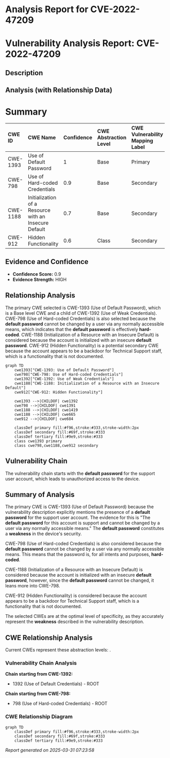 # Analysis Report for CVE-2022-47209

# Vulnerability Analysis Report: CVE-2022-47209

## Description



## Analysis (with Relationship Data)

# Summary
| CWE ID  | CWE Name                         | Confidence | CWE Abstraction Level | CWE Vulnerability Mapping Label | CWE-Vulnerability Mapping Notes |
| :-------- | :--------------------------------- | :--------- | :-------------------- | :------------------------------ | :------------------------------ |
| CWE-1393  | Use of Default Password           | 1          | Base                  | Primary                         | Allowed                       |
| CWE-798   | Use of Hard-coded Credentials       | 0.9        | Base                  | Secondary                       | Allowed                       |
| CWE-1188  | Initialization of a Resource with an Insecure Default | 0.7        | Base                  | Secondary                       | Allowed                       |
| CWE-912   | Hidden Functionality              | 0.6        | Class                 | Secondary                       | Allowed-with-Review         |

## Evidence and Confidence

*   **Confidence Score:** 0.9
*   **Evidence Strength:** HIGH

## Relationship Analysis
The primary CWE selected is CWE-1393 (Use of Default Password), which is a Base level CWE and a child of CWE-1392 (Use of Weak Credentials). CWE-798 (Use of Hard-coded Credentials) is also selected because the **default password** cannot be changed by a user via any normally accessible means, which indicates that the **default password** is effectively **hard-coded**. CWE-1188 (Initialization of a Resource with an Insecure Default) is considered because the account is initialized with an insecure **default password**. CWE-912 (Hidden Functionality) is a potential secondary CWE because the account appears to be a backdoor for Technical Support staff, which is a functionality that is not documented.

```mermaid
graph TD
    cwe1393["CWE-1393: Use of Default Password"]
    cwe798["CWE-798: Use of Hard-coded Credentials"]
    cwe1392["CWE-1392: Use of Weak Credentials"]
    cwe1188["CWE-1188: Initialization of a Resource with an Insecure Default"]
    cwe912["CWE-912: Hidden Functionality"]
    
    cwe1393 -->|CHILDOF| cwe1392
    cwe798 -->|CHILDOF| cwe1391
    cwe1188 -->|CHILDOF| cwe1419
    cwe1188 -->|CHILDOF| cwe665
    cwe912 -->|CHILDOF| cwe684

    classDef primary fill:#f96,stroke:#333,stroke-width:2px
    classDef secondary fill:#69f,stroke:#333
    classDef tertiary fill:#9e9,stroke:#333
    class cwe1393 primary
    class cwe798,cwe1188,cwe912 secondary
```

## Vulnerability Chain
The vulnerability chain starts with the **default password** for the support user account, which leads to unauthorized access to the device.

## Summary of Analysis
The primary CWE is CWE-1393 (Use of Default Password) because the vulnerability description explicitly mentions the presence of a **default password** for the support user account. The evidence for this is "The **default password** for this account is support and cannot be changed by a user via any normally accessible means." The **default password** constitutes a **weakness** in the device's security.

CWE-798 (Use of Hard-coded Credentials) is also considered because the **default password** cannot be changed by a user via any normally accessible means. This means that the password is, for all intents and purposes, **hard-coded**.

CWE-1188 (Initialization of a Resource with an Insecure Default) is considered because the account is initialized with an insecure **default password**, however, since the **default password** cannot be changed, it leans more into CWE-798.

CWE-912 (Hidden Functionality) is considered because the account appears to be a backdoor for Technical Support staff, which is a functionality that is not documented.

The selected CWEs are at the optimal level of specificity, as they accurately represent the **weakness** described in the vulnerability description.


## CWE Relationship Analysis

Current CWEs represent these abstraction levels: .


### Vulnerability Chain Analysis

**Chain starting from CWE-1392:**
- 1392 (Use of Default Credentials) - ROOT


**Chain starting from CWE-798:**
- 798 (Use of Hard-coded Credentials) - ROOT



### CWE Relationship Diagram

```mermaid
graph TD
    classDef primary fill:#f96,stroke:#333,stroke-width:2px
    classDef secondary fill:#69f,stroke:#333
    classDef tertiary fill:#9e9,stroke:#333
```



*Report generated on 2025-03-31 07:23:58*
